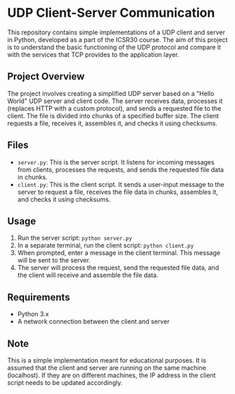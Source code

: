 # UDP Client-Server Communication

This repository contains simple implementations of a UDP client and server in Python, developed as a part of the ICSR30 course. The aim of this project is to understand the basic functioning of the UDP protocol and compare it with the services that TCP provides to the application layer.

## Project Overview

The project involves creating a simplified UDP server based on a "Hello World" UDP server and client code. The server receives data, processes it (replaces HTTP with a custom protocol), and sends a requested file to the client. The file is divided into chunks of a specified buffer size. The client requests a file, receives it, assembles it, and checks it using checksums.

## Files

- `server.py`: This is the server script. It listens for incoming messages from clients, processes the requests, and sends the requested file data in chunks.
- `client.py`: This is the client script. It sends a user-input message to the server to request a file, receives the file data in chunks, assembles it, and checks it using checksums.

## Usage

1. Run the server script: `python server.py`
2. In a separate terminal, run the client script: `python client.py`
3. When prompted, enter a message in the client terminal. This message will be sent to the server.
4. The server will process the request, send the requested file data, and the client will receive and assemble the file data.

## Requirements

- Python 3.x
- A network connection between the client and server

## Note

This is a simple implementation meant for educational purposes. It is assumed that the client and server are running on the same machine (localhost). If they are on different machines, the IP address in the client script needs to be updated accordingly.
